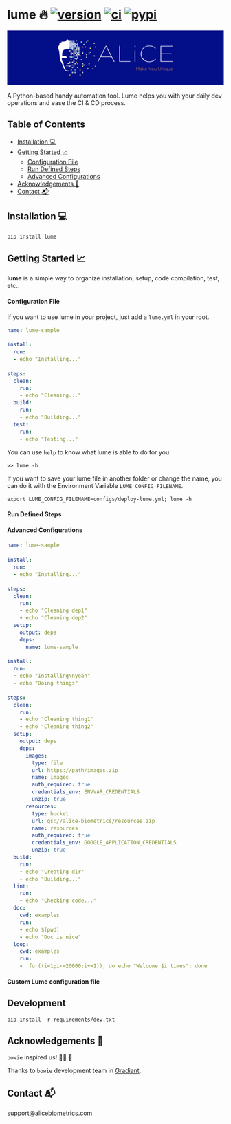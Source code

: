 lume :fire:  [![version](https://img.shields.io/github/release/alice-biometrics/lume/all.svg)](https://github.com/alice-biometrics/lume/releases) [![ci](https://github.com/alice-biometrics/lume/workflows/ci/badge.svg)](https://github.com/alice-biometrics/lume/actions) [![pypi](https://img.shields.io/pypi/dm/lume)](https://pypi.org/project/lume/)
=====

<img src="https://github.com/alice-biometrics/custom-emojis/blob/master/images/alice_header.png" width=auto>

A Python-based handy automation tool. Lume helps you with your daily dev operations and ease the CI & CD process. 

## Table of Contents
- [Installation :computer:](#installation-computer)
- [Getting Started :chart_with_upwards_trend:](#getting-started-chart_with_upwards_trend)
  * [Configuration File](#configuration-file)
  * [Run Defined Steps](#run-defined-steps)
  * [Advanced Configurations](#advanced-configurations)
- [Acknowledgements :raised_hands:](#acknowledgements-raised_hands)
- [Contact :mailbox_with_mail:](#contact-mailbox_with_mail)

## Installation :computer:

~~~
pip install lume
~~~

## Getting Started :chart_with_upwards_trend:	

**lume** is a simple way to organize installation, setup, code compilation, test, etc..

#### Configuration File

If you want to use lume in your project, just add a `lume.yml` in your root.

```yml
name: lume-sample

install:
  run:
  - echo "Installing..."

steps:
  clean:
    run:
    - echo "Cleaning..."
  build:
    run:
    - echo "Building..."
  test:
    run:
    - echo "Testing..."
```

You can use `help` to know what lume is able to do for you:

```console
>> lume -h

```

If you want to save your lume file in another folder or change the name, you can do it with the Environment Variable `LUME_CONFIG_FILENAME`.

```console
export LUME_CONFIG_FILENAME=configs/deploy-lume.yml; lume -h
```

#### Run Defined Steps




#### Advanced Configurations

```yml
name: lume-sample

install:
  run:
  - echo "Installing..."

steps:
  clean:
    run:
    - echo "Cleaning dep1"
    - echo "Cleaning dep2"
  setup:
    output: deps
    deps:
      name: lume-sample

install:
  run:
  - echo "Installing\nyeah"
  - echo "Doing things"

steps:
  clean:
    run:
    - echo "Cleaning thing1"
    - echo "Cleaning thing2"
  setup:
    output: deps
    deps:
      images:
        type: file
        url: https://path/images.zip
        name: images
        auth_required: true
        credentials_env: ENVVAR_CREDENTIALS
        unzip: true
      resources:
        type: bucket
        url: gs://alice-biometrics/resources.zip
        name: resources
        auth_required: true
        credentials_env: GOOGLE_APPLICATION_CREDENTIALS
        unzip: true
  build:
    run:
    - echo "Creating dir"
    - echo "Building..."
  lint:
    run:
    - echo "Checking code..."
  doc:
    cwd: examples
    run:
    - echo $(pwd)
    - echo "Doc is nice"
  loop:
    cwd: examples
    run:
    -  for((i=1;i<=20000;i+=1)); do echo "Welcome $i times"; done
```

#### Custom Lume configuration file




## Development

```
pip install -r requirements/dev.txt
```

## Acknowledgements :raised_hands:

`bowie` inspired us! 👨‍🎤 :clap:

Thanks to `bowie` development team in [Gradiant](https://github.com/Gradiant).


## Contact :mailbox_with_mail:

support@alicebiometrics.com
